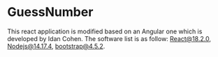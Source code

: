 # GuessNumber
This react application is modified based on an Angular one which is developed by Idan Cohen.
The software list is as follow: React@18.2.0, Nodejs@14.17.4, bootstrap@4.5.2.

